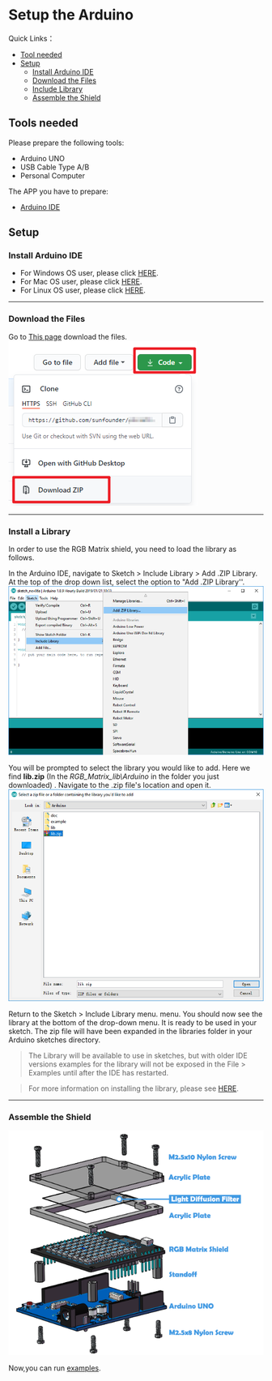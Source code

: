 # Setup the Arduino

Quick Links：
* [Tool needed](#1)
* [Setup](#2)
    *   [Install Arduino IDE](#21)
    *   [Download the Files](#22)
    *   [Include Library](#23)
    *   [Assemble the Shield](#24)

<a id="1"></a>
## Tools needed

Please prepare the following tools:

* Arduino UNO
* USB Cable Type A/B
* Personal Computer

The APP you have to prepare:

* [Arduino IDE](https://www.arduino.cc/en/software)

<a id="2"></a>
## Setup
<a id="21"></a>
### Install Arduino IDE
* For Windows OS user, please click [HERE](https://support.arduino.cc/hc/en-us/articles/360013825219-How-to-install-the-Arduino-IDE-on-Windows-PCs).  
* For Mac OS user, please click [HERE](https://support.arduino.cc/hc/en-us/articles/360013751960-How-to-install-Arduino-IDE-in-MAC-OS).  
* For Linux OS user, please click [HERE](https://support.arduino.cc/hc/en-us/articles/360013825199-How-to-install-the-Arduino-IDE-in-linux).

-----
<a id="22"></a>
### Download the Files

Go to [This page](https://github.com/sunfounder/rgb_matrix) download the files.  
![image](images/git.png)

-----
<a id="23"></a>
### Install a Library

In order to use the RGB Matrix shield, you need to load the library as follows.

In the Arduino IDE, navigate to Sketch > Include Library > Add .ZIP Library. At the top of the drop down list, select the option to "Add .ZIP Library''.  
![IDE](images/IDE.png)

You will be prompted to select the library you would like to add. Here we find **lib.zip** (In the *RGB_Matrix_lib\Arduino* in the folder you just downloaded) . Navigate to the .zip file's location and open it.
![library](images/libraries.png)

Return to the Sketch > Include Library menu. menu. You should now see the library at the bottom of the drop-down menu. It is ready to be used in your sketch. The zip file will have been expanded in the libraries folder in your Arduino sketches directory.

>The Library will be available to use in sketches, but with older IDE versions examples for the library will not be exposed in the File > Examples until after the IDE has restarted.

>For more information on installing the library, please see [HERE](https://www.arduino.cc/en/Guide/Libraries).

-----
<a id="24"></a>
### Assemble the Shield

![assemble](images/assemble_arduino.png)

Now,you can run [examples](examples_arduino.md).